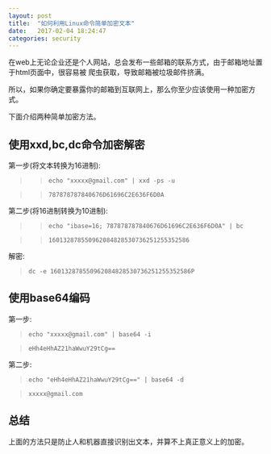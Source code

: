 ```yaml
---
layout: post
title:  "如何利用Linux命令简单加密文本"
date:   2017-02-04 18:24:47
categories: security
---
```


在web上无论企业还是个人网站，总会发布一些邮箱的联系方式，由于邮箱地址置于html页面中，很容易被
爬虫获取，导致邮箱被垃圾邮件挤满。

所以，如果你确定要暴露你的邮箱到互联网上，那么你至少应该使用一种加密方式。

下面介绍两种简单加密方法。

## 使用xxd,bc,dc命令加密解密

第一步(将文本转换为16进制):

> >`echo "xxxxx@gmail.com" | xxd -ps -u` 

> >`787878787840676D61696C2E636F6D0A`

第二步(将16进制转换为10进制):

> >`echo "ibase=16; 787878787840676D61696C2E636F6D0A" | bc`

> >`160132878550962084828530736251255352586`


解密:

> `dc -e 160132878550962084828530736251255352586P`

## 使用base64编码

第一步: 

> `echo "xxxxx@gmail.com" | base64 -i`

> `eHh4eHhAZ21haWwuY29tCg==`

第二步:

> `echo "eHh4eHhAZ21haWwuY29tCg==" | base64 -d` 

> `xxxxx@gmail.com`

## 总结

上面的方法只是防止人和机器直接识别出文本，并算不上真正意义上的加密。
